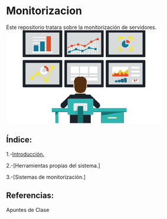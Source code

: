 # Monitorizacion
Este repositorio tratara sobre la monitorización de servidores.
![image](/img/monitorizacion.png)


## Índice:
1.-[Introducción.](introduccion.md)

2.-[Herramientas propias del sistema.]

3.-[Sistemas de monitorización.]

## Referencias:
Apuntes de Clase

